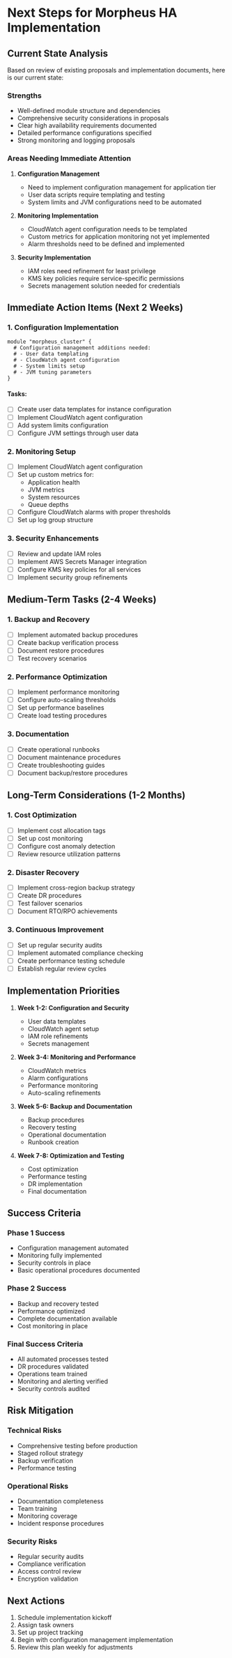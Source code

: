 # Next Steps for Morpheus HA Implementation

## Current State Analysis

Based on review of existing proposals and implementation documents, here is our current state:

### Strengths

- Well-defined module structure and dependencies
- Comprehensive security considerations in proposals
- Clear high availability requirements documented
- Detailed performance configurations specified
- Strong monitoring and logging proposals

### Areas Needing Immediate Attention

1. **Configuration Management**

   - Need to implement configuration management for application tier
   - User data scripts require templating and testing
   - System limits and JVM configurations need to be automated

2. **Monitoring Implementation**

   - CloudWatch agent configuration needs to be templated
   - Custom metrics for application monitoring not yet implemented
   - Alarm thresholds need to be defined and implemented

3. **Security Implementation**
   - IAM roles need refinement for least privilege
   - KMS key policies require service-specific permissions
   - Secrets management solution needed for credentials

## Immediate Action Items (Next 2 Weeks)

### 1. Configuration Implementation

```hcl
module "morpheus_cluster" {
  # Configuration management additions needed:
  # - User data templating
  # - CloudWatch agent configuration
  # - System limits setup
  # - JVM tuning parameters
}
```

#### Tasks:

- [ ] Create user data templates for instance configuration
- [ ] Implement CloudWatch agent configuration
- [ ] Add system limits configuration
- [ ] Configure JVM settings through user data

### 2. Monitoring Setup

- [ ] Implement CloudWatch agent configuration
- [ ] Set up custom metrics for:
  - Application health
  - JVM metrics
  - System resources
  - Queue depths
- [ ] Configure CloudWatch alarms with proper thresholds
- [ ] Set up log group structure

### 3. Security Enhancements

- [ ] Review and update IAM roles
- [ ] Implement AWS Secrets Manager integration
- [ ] Configure KMS key policies for all services
- [ ] Implement security group refinements

## Medium-Term Tasks (2-4 Weeks)

### 1. Backup and Recovery

- [ ] Implement automated backup procedures
- [ ] Create backup verification process
- [ ] Document restore procedures
- [ ] Test recovery scenarios

### 2. Performance Optimization

- [ ] Implement performance monitoring
- [ ] Configure auto-scaling thresholds
- [ ] Set up performance baselines
- [ ] Create load testing procedures

### 3. Documentation

- [ ] Create operational runbooks
- [ ] Document maintenance procedures
- [ ] Create troubleshooting guides
- [ ] Document backup/restore procedures

## Long-Term Considerations (1-2 Months)

### 1. Cost Optimization

- [ ] Implement cost allocation tags
- [ ] Set up cost monitoring
- [ ] Configure cost anomaly detection
- [ ] Review resource utilization patterns

### 2. Disaster Recovery

- [ ] Implement cross-region backup strategy
- [ ] Create DR procedures
- [ ] Test failover scenarios
- [ ] Document RTO/RPO achievements

### 3. Continuous Improvement

- [ ] Set up regular security audits
- [ ] Implement automated compliance checking
- [ ] Create performance testing schedule
- [ ] Establish regular review cycles

## Implementation Priorities

1. **Week 1-2: Configuration and Security**

   - User data templates
   - CloudWatch agent setup
   - IAM role refinements
   - Secrets management

2. **Week 3-4: Monitoring and Performance**

   - CloudWatch metrics
   - Alarm configurations
   - Performance monitoring
   - Auto-scaling refinements

3. **Week 5-6: Backup and Documentation**

   - Backup procedures
   - Recovery testing
   - Operational documentation
   - Runbook creation

4. **Week 7-8: Optimization and Testing**
   - Cost optimization
   - Performance testing
   - DR implementation
   - Final documentation

## Success Criteria

### Phase 1 Success

- Configuration management automated
- Monitoring fully implemented
- Security controls in place
- Basic operational procedures documented

### Phase 2 Success

- Backup and recovery tested
- Performance optimized
- Complete documentation available
- Cost monitoring in place

### Final Success Criteria

- All automated processes tested
- DR procedures validated
- Operations team trained
- Monitoring and alerting verified
- Security controls audited

## Risk Mitigation

### Technical Risks

- Comprehensive testing before production
- Staged rollout strategy
- Backup verification
- Performance testing

### Operational Risks

- Documentation completeness
- Team training
- Monitoring coverage
- Incident response procedures

### Security Risks

- Regular security audits
- Compliance verification
- Access control review
- Encryption validation

## Next Actions

1. Schedule implementation kickoff
2. Assign task owners
3. Set up project tracking
4. Begin with configuration management implementation
5. Review this plan weekly for adjustments
